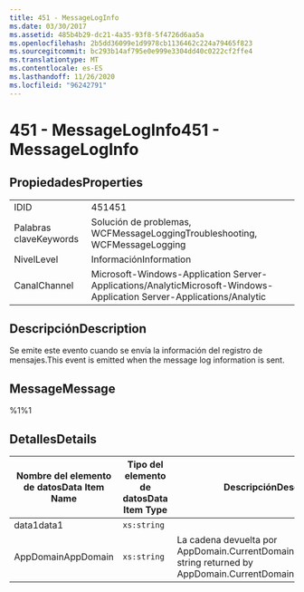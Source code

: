 ```yaml
---
title: 451 - MessageLogInfo
ms.date: 03/30/2017
ms.assetid: 485b4b29-dc21-4a35-93f8-5f4726d6aa5a
ms.openlocfilehash: 2b5dd36099e1d9978cb1136462c224a79465f823
ms.sourcegitcommit: bc293b14af795e0e999e3304dd40c0222cf2ffe4
ms.translationtype: MT
ms.contentlocale: es-ES
ms.lasthandoff: 11/26/2020
ms.locfileid: "96242791"
---
```

# <a name="451---messageloginfo"></a><span data-ttu-id="89c14-102">451 - MessageLogInfo</span><span class="sxs-lookup"><span data-stu-id="89c14-102">451 - MessageLogInfo</span></span>

## <a name="properties"></a><span data-ttu-id="89c14-103">Propiedades</span><span class="sxs-lookup"><span data-stu-id="89c14-103">Properties</span></span>  
  
|||  
|-|-|  
|<span data-ttu-id="89c14-104">ID</span><span class="sxs-lookup"><span data-stu-id="89c14-104">ID</span></span>|<span data-ttu-id="89c14-105">451</span><span class="sxs-lookup"><span data-stu-id="89c14-105">451</span></span>|  
|<span data-ttu-id="89c14-106">Palabras clave</span><span class="sxs-lookup"><span data-stu-id="89c14-106">Keywords</span></span>|<span data-ttu-id="89c14-107">Solución de problemas, WCFMessageLogging</span><span class="sxs-lookup"><span data-stu-id="89c14-107">Troubleshooting, WCFMessageLogging</span></span>|  
|<span data-ttu-id="89c14-108">Nivel</span><span class="sxs-lookup"><span data-stu-id="89c14-108">Level</span></span>|<span data-ttu-id="89c14-109">Información</span><span class="sxs-lookup"><span data-stu-id="89c14-109">Information</span></span>|  
|<span data-ttu-id="89c14-110">Canal</span><span class="sxs-lookup"><span data-stu-id="89c14-110">Channel</span></span>|<span data-ttu-id="89c14-111">Microsoft-Windows-Application Server-Applications/Analytic</span><span class="sxs-lookup"><span data-stu-id="89c14-111">Microsoft-Windows-Application Server-Applications/Analytic</span></span>|  
  
## <a name="description"></a><span data-ttu-id="89c14-112">Descripción</span><span class="sxs-lookup"><span data-stu-id="89c14-112">Description</span></span>  

 <span data-ttu-id="89c14-113">Se emite este evento cuando se envía la información del registro de mensajes.</span><span class="sxs-lookup"><span data-stu-id="89c14-113">This event is emitted when the message log information is sent.</span></span>  
  
## <a name="message"></a><span data-ttu-id="89c14-114">Message</span><span class="sxs-lookup"><span data-stu-id="89c14-114">Message</span></span>  

 <span data-ttu-id="89c14-115">%1</span><span class="sxs-lookup"><span data-stu-id="89c14-115">%1</span></span>  
  
## <a name="details"></a><span data-ttu-id="89c14-116">Detalles</span><span class="sxs-lookup"><span data-stu-id="89c14-116">Details</span></span>  
  
|<span data-ttu-id="89c14-117">Nombre del elemento de datos</span><span class="sxs-lookup"><span data-stu-id="89c14-117">Data Item Name</span></span>|<span data-ttu-id="89c14-118">Tipo del elemento de datos</span><span class="sxs-lookup"><span data-stu-id="89c14-118">Data Item Type</span></span>|<span data-ttu-id="89c14-119">Descripción</span><span class="sxs-lookup"><span data-stu-id="89c14-119">Description</span></span>|  
|--------------------|--------------------|-----------------|  
|<span data-ttu-id="89c14-120">data1</span><span class="sxs-lookup"><span data-stu-id="89c14-120">data1</span></span>|`xs:string`||  
|<span data-ttu-id="89c14-121">AppDomain</span><span class="sxs-lookup"><span data-stu-id="89c14-121">AppDomain</span></span>|`xs:string`|<span data-ttu-id="89c14-122">La cadena devuelta por AppDomain.CurrentDomain.FriendlyName.</span><span class="sxs-lookup"><span data-stu-id="89c14-122">The string returned by AppDomain.CurrentDomain.FriendlyName.</span></span>|
